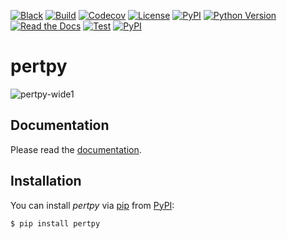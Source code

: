 [![Black](https://img.shields.io/badge/code%20style-black-000000.svg)](https://github.com/psf/black)
[![Build](https://github.com/theislab/pertpy/actions/workflows/build.yml/badge.svg)](https://github.com/theislab/pertpy/actions/workflows/build.yml)
[![Codecov](https://codecov.io/gh/theislab/pertpy/branch/master/graph/badge.svg)](https://codecov.io/gh/theislab/pertpy)
[![License](https://img.shields.io/github/license/theislab/pertpy)](https://opensource.org/licenses/Apache2.0)
[![PyPI](https://img.shields.io/pypi/v/pertpy.svg)](https://pypi.org/project/pertpy/)
[![Python Version](https://img.shields.io/pypi/pyversions/pertpy)](https://pypi.org/project/pertpy)
[![Read the Docs](https://img.shields.io/readthedocs/pertpy/latest.svg?label=Read%20the%20Docs)](https://pertpy.readthedocs.io/)
[![Test](https://github.com/theislab/pertpy/actions/workflows/test.yml/badge.svg)](https://github.com/theislab/pertpy/actions/workflows/test.yml)
[![PyPI](https://img.shields.io/badge/pre--commit-enabled-brightgreen?logo=pre-commit&logoColor=white)](https://github.com/pre-commit/pre-commit)

# pertpy

![pertpy-wide1](https://user-images.githubusercontent.com/21954664/235677503-0c72f90d-3f6d-4a16-a1ff-ff8c11a540fb.png)

## Documentation

Please read the [documentation](https://pertpy.readthedocs.io/en/latest).

## Installation

You can install _pertpy_ via [pip] from [PyPI]:

```console
$ pip install pertpy
```

[pip]: https://pip.pypa.io/
[pypi]: https://pypi.org/
[usage]: https://pertpy.readthedocs.io/en/latest/usage/usage.html

